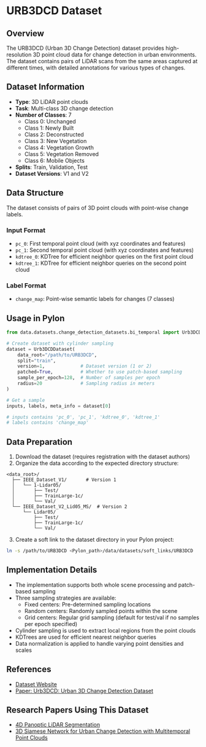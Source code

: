 # URB3DCD Dataset

## Overview

The URB3DCD (Urban 3D Change Detection) dataset provides high-resolution 3D point cloud data for change detection in urban environments. The dataset contains pairs of LiDAR scans from the same areas captured at different times, with detailed annotations for various types of changes.

## Dataset Information

- **Type**: 3D LiDAR point clouds
- **Task**: Multi-class 3D change detection
- **Number of Classes**: 7
  - Class 0: Unchanged
  - Class 1: Newly Built
  - Class 2: Deconstructed
  - Class 3: New Vegetation
  - Class 4: Vegetation Growth
  - Class 5: Vegetation Removed
  - Class 6: Mobile Objects
- **Splits**: Train, Validation, Test
- **Dataset Versions**: V1 and V2

## Data Structure

The dataset consists of pairs of 3D point clouds with point-wise change labels.

### Input Format

- `pc_0`: First temporal point cloud (with xyz coordinates and features)
- `pc_1`: Second temporal point cloud (with xyz coordinates and features)
- `kdtree_0`: KDTree for efficient neighbor queries on the first point cloud
- `kdtree_1`: KDTree for efficient neighbor queries on the second point cloud

### Label Format

- `change_map`: Point-wise semantic labels for changes (7 classes)

## Usage in Pylon

```python
from data.datasets.change_detection_datasets.bi_temporal import Urb3DCDDataset

# Create dataset with cylinder sampling
dataset = Urb3DCDDataset(
    data_root="/path/to/URB3DCD",
    split="train",
    version=1,             # Dataset version (1 or 2)
    patched=True,          # Whether to use patch-based sampling
    sample_per_epoch=128,  # Number of samples per epoch
    radius=20              # Sampling radius in meters
)

# Get a sample
inputs, labels, meta_info = dataset[0]

# inputs contains 'pc_0', 'pc_1', 'kdtree_0', 'kdtree_1'
# labels contains 'change_map'
```

## Data Preparation

1. Download the dataset (requires registration with the dataset authors)
2. Organize the data according to the expected directory structure:

```
<data_root>/
  ├── IEEE_Dataset_V1/       # Version 1
  │   └── 1-Lidar05/
  │       ├── Test/
  │       ├── TrainLarge-1c/
  │       └── Val/
  └── IEEE_Dataset_V2_Lid05_MS/  # Version 2
      └── Lidar05/
          ├── Test/
          ├── TrainLarge-1c/
          └── Val/
```

3. Create a soft link to the dataset directory in your Pylon project:

```bash
ln -s /path/to/URB3DCD <Pylon_path>/data/datasets/soft_links/URB3DCD
```

## Implementation Details

- The implementation supports both whole scene processing and patch-based sampling
- Three sampling strategies are available:
  - Fixed centers: Pre-determined sampling locations
  - Random centers: Randomly sampled points within the scene
  - Grid centers: Regular grid sampling (default for test/val if no samples per epoch specified)
- Cylinder sampling is used to extract local regions from the point clouds
- KDTrees are used for efficient nearest neighbor queries
- Data normalization is applied to handle varying point densities and scales

## References

- [Dataset Website](http://www.grss-ieee.org/community/technical-committees/information-extraction/urban-3d-challenge/)
- [Paper: Urb3DCD: Urban 3D Change Detection Dataset](https://ieeexplore.ieee.org/document/9553307)

## Research Papers Using This Dataset

- [4D Panoptic LiDAR Segmentation](https://arxiv.org/abs/2102.12580)
- [3D Siamese Network for Urban Change Detection with Multitemporal Point Clouds](https://ieeexplore.ieee.org/document/9553307)
